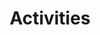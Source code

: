 ---
layout: page
title: Activities
nav: true
dropdown: true
children: 
    - title: Chairing and Committees
      permalink: /chairing_committees/
    - title: divider
    - title: Mentorship
      permalink: /mentorship/
    - title: divider
    - title: Teaching
      permalink: /teaching/
---